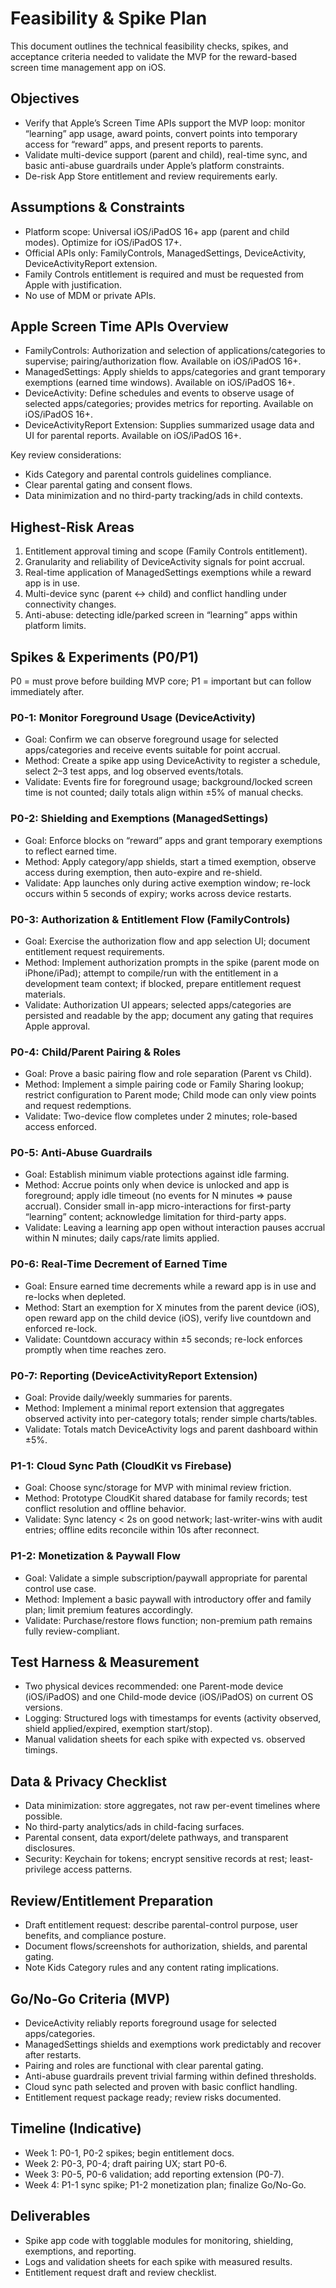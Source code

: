 # Feasibility & Spike Plan

This document outlines the technical feasibility checks, spikes, and acceptance criteria needed to validate the MVP for the reward-based screen time management app on iOS.

## Objectives

- Verify that Apple’s Screen Time APIs support the MVP loop: monitor “learning” app usage, award points, convert points into temporary access for “reward” apps, and present reports to parents.
- Validate multi-device support (parent and child), real-time sync, and basic anti-abuse guardrails under Apple’s platform constraints.
- De-risk App Store entitlement and review requirements early.

## Assumptions & Constraints

- Platform scope: Universal iOS/iPadOS 16+ app (parent and child modes). Optimize for iOS/iPadOS 17+.
- Official APIs only: FamilyControls, ManagedSettings, DeviceActivity, DeviceActivityReport extension.
- Family Controls entitlement is required and must be requested from Apple with justification.
- No use of MDM or private APIs.

## Apple Screen Time APIs Overview

- FamilyControls: Authorization and selection of applications/categories to supervise; pairing/authorization flow. Available on iOS/iPadOS 16+.
- ManagedSettings: Apply shields to apps/categories and grant temporary exemptions (earned time windows). Available on iOS/iPadOS 16+.
- DeviceActivity: Define schedules and events to observe usage of selected apps/categories; provides metrics for reporting. Available on iOS/iPadOS 16+.
- DeviceActivityReport Extension: Supplies summarized usage data and UI for parental reports. Available on iOS/iPadOS 16+.

Key review considerations:
- Kids Category and parental controls guidelines compliance.
- Clear parental gating and consent flows.
- Data minimization and no third-party tracking/ads in child contexts.

## Highest-Risk Areas

1. Entitlement approval timing and scope (Family Controls entitlement).
2. Granularity and reliability of DeviceActivity signals for point accrual.
3. Real-time application of ManagedSettings exemptions while a reward app is in use.
4. Multi-device sync (parent <-> child) and conflict handling under connectivity changes.
5. Anti-abuse: detecting idle/parked screen in “learning” apps within platform limits.

## Spikes & Experiments (P0/P1)

P0 = must prove before building MVP core; P1 = important but can follow immediately after.

### P0-1: Monitor Foreground Usage (DeviceActivity)
- Goal: Confirm we can observe foreground usage for selected apps/categories and receive events suitable for point accrual.
- Method: Create a spike app using DeviceActivity to register a schedule, select 2–3 test apps, and log observed events/totals.
- Validate: Events fire for foreground usage; background/locked screen time is not counted; daily totals align within ±5% of manual checks.

### P0-2: Shielding and Exemptions (ManagedSettings)
- Goal: Enforce blocks on “reward” apps and grant temporary exemptions to reflect earned time.
- Method: Apply category/app shields, start a timed exemption, observe access during exemption, then auto-expire and re-shield.
- Validate: App launches only during active exemption window; re-lock occurs within 5 seconds of expiry; works across device restarts.

### P0-3: Authorization & Entitlement Flow (FamilyControls)
- Goal: Exercise the authorization flow and app selection UI; document entitlement request requirements.
- Method: Implement authorization prompts in the spike (parent mode on iPhone/iPad); attempt to compile/run with the entitlement in a development team context; if blocked, prepare entitlement request materials.
- Validate: Authorization UI appears; selected apps/categories are persisted and readable by the app; document any gating that requires Apple approval.

### P0-4: Child/Parent Pairing & Roles
- Goal: Prove a basic pairing flow and role separation (Parent vs Child).
- Method: Implement a simple pairing code or Family Sharing lookup; restrict configuration to Parent mode; Child mode can only view points and request redemptions.
- Validate: Two-device flow completes under 2 minutes; role-based access enforced.

### P0-5: Anti-Abuse Guardrails
- Goal: Establish minimum viable protections against idle farming.
- Method: Accrue points only when device is unlocked and app is foreground; apply idle timeout (no events for N minutes => pause accrual). Consider small in-app micro-interactions for first-party “learning” content; acknowledge limitation for third-party apps.
- Validate: Leaving a learning app open without interaction pauses accrual within N minutes; daily caps/rate limits applied.

### P0-6: Real-Time Decrement of Earned Time
- Goal: Ensure earned time decrements while a reward app is in use and re-locks when depleted.
- Method: Start an exemption for X minutes from the parent device (iOS), open reward app on the child device (iOS), verify live countdown and enforced re-lock.
- Validate: Countdown accuracy within ±5 seconds; re-lock enforces promptly when time reaches zero.

### P0-7: Reporting (DeviceActivityReport Extension)
- Goal: Provide daily/weekly summaries for parents.
- Method: Implement a minimal report extension that aggregates observed activity into per-category totals; render simple charts/tables.
- Validate: Totals match DeviceActivity logs and parent dashboard within ±5%.

### P1-1: Cloud Sync Path (CloudKit vs Firebase)
- Goal: Choose sync/storage for MVP with minimal review friction.
- Method: Prototype CloudKit shared database for family records; test conflict resolution and offline behavior.
- Validate: Sync latency < 2s on good network; last-writer-wins with audit entries; offline edits reconcile within 10s after reconnect.

### P1-2: Monetization & Paywall Flow
- Goal: Validate a simple subscription/paywall appropriate for parental control use case.
- Method: Implement a basic paywall with introductory offer and family plan; limit premium features accordingly.
- Validate: Purchase/restore flows function; non-premium path remains fully review-compliant.

## Test Harness & Measurement

- Two physical devices recommended: one Parent-mode device (iOS/iPadOS) and one Child-mode device (iOS/iPadOS) on current OS versions.
- Logging: Structured logs with timestamps for events (activity observed, shield applied/expired, exemption start/stop).
- Manual validation sheets for each spike with expected vs. observed timings.

## Data & Privacy Checklist

- Data minimization: store aggregates, not raw per-event timelines where possible.
- No third-party analytics/ads in child-facing surfaces.
- Parental consent, data export/delete pathways, and transparent disclosures.
- Security: Keychain for tokens; encrypt sensitive records at rest; least-privilege access patterns.

## Review/Entitlement Preparation

- Draft entitlement request: describe parental-control purpose, user benefits, and compliance posture.
- Document flows/screenshots for authorization, shields, and parental gating.
- Note Kids Category rules and any content rating implications.

## Go/No-Go Criteria (MVP)

- DeviceActivity reliably reports foreground usage for selected apps/categories.
- ManagedSettings shields and exemptions work predictably and recover after restarts.
- Pairing and roles are functional with clear parental gating.
- Anti-abuse guardrails prevent trivial farming within defined thresholds.
- Cloud sync path selected and proven with basic conflict handling.
- Entitlement request package ready; review risks documented.

## Timeline (Indicative)

- Week 1: P0-1, P0-2 spikes; begin entitlement docs.
- Week 2: P0-3, P0-4; draft pairing UX; start P0-6.
- Week 3: P0-5, P0-6 validation; add reporting extension (P0-7).
- Week 4: P1-1 sync spike; P1-2 monetization plan; finalize Go/No-Go.

## Deliverables

- Spike app code with togglable modules for monitoring, shielding, exemptions, and reporting.
- Logs and validation sheets for each spike with measured results.
- Entitlement request draft and review checklist.
